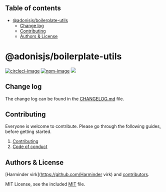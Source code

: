 <!-- START doctoc generated TOC please keep comment here to allow auto update -->
<!-- DON'T EDIT THIS SECTION, INSTEAD RE-RUN doctoc TO UPDATE -->
## Table of contents

- [@adonisjs/boilerplate-utils](#adonisjsboilerplate-utils)
  - [Change log](#change-log)
  - [Contributing](#contributing)
  - [Authors & License](#authors--license)

<!-- END doctoc generated TOC please keep comment here to allow auto update -->

# @adonisjs/boilerplate-utils

[![circleci-image]][circleci-url]
[![npm-image]][npm-url]
![](https://img.shields.io/badge/Typescript-294E80.svg?style=for-the-badge&logo=typescript)

## Change log

The change log can be found in the [CHANGELOG.md](CHANGELOG.md) file.

## Contributing

Everyone is welcome to contribute. Please go through the following guides, before getting started.

1. [Contributing](https://adonisjs.com/contributing)
2. [Code of conduct](https://adonisjs.com/code-of-conduct)


## Authors & License
[Harminder virk](https://github.com/Harminder virk) and [contributors](https://github.com/null/null/graphs/contributors).

MIT License, see the included [MIT](LICENSE.md) file.

[circleci-image]: https://img.shields.io/circleci/project/github/null/null/master.svg?style=for-the-badge&logo=circleci
[circleci-url]: https://circleci.com/gh/null/null "circleci"

[npm-image]: https://img.shields.io/npm/v/@adonisjs/boilerplate-utils.svg?style=for-the-badge&logo=npm
[npm-url]: https://npmjs.org/package/@adonisjs/boilerplate-utils "npm"
